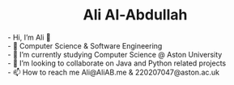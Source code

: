 <h1 align="center"> Ali Al-Abdullah</h1>

<section> 
- Hi, I’m Ali 👋 <br>
- 👀  Computer Science & Software Engineering<br>
- 🌱 I’m currently studying Computer Science @ Aston University<br>
- 💞️ I’m looking to collaborate on Java and Python related projects<br>
- 📫 How to reach me Ali@AliAB.me & 220207047@aston.ac.uk<br>
</p>

</section>




<!---
arcticxo/arcticxo is a ✨ special ✨ repository because its `README.md` (this file) appears on your GitHub profile.
You can click the Preview link to take a look at your changes.
--->

